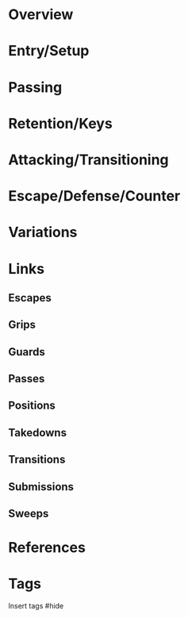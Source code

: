 # Overview
# Entry/Setup
# Passing
# Retention/Keys
# Attacking/Transitioning
# Escape/Defense/Counter
# Variations
# Links
## Escapes
## Grips
## Guards
## Passes
## Positions
## Takedowns
## Transitions
## Submissions
## Sweeps
# References
# Tags
Insert tags #hide